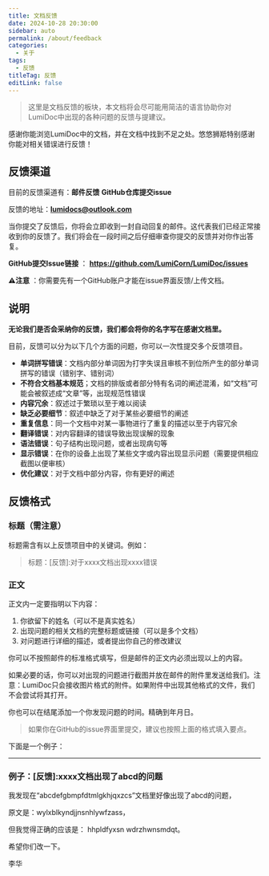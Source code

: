 ```yaml
---
title: 文档反馈
date: 2024-10-28 20:30:00
sidebar: auto
permalink: /about/feedback
categories:
  - 关于
tags:
  - 反馈
titleTag: 反馈
editLink: false
---
```


> 这里是文档反馈的板块，本文档将会尽可能用简洁的语言协助你对LumiDoc中出现的各种问题的反馈与提建议。

感谢你能浏览LumiDoc中的文档，并在文档中找到不足之处。悠悠狮羝特别感谢你能对相关错误进行反馈！

## 反馈渠道

目前的反馈渠道有：**邮件反馈** **GitHub仓库提交issue**

反馈的地址：**lumidocs@outlook.com**

当你提交了反馈后，你将会立即收到一封自动回复的邮件。这代表我们已经正常接收到你的反馈了。我们将会在一段时间之后仔细审查你提交的反馈并对你作出答复。

**GitHub提交Issue链接** ：
**https://github.com/LumiCorn/LumiDoc/issues**

**⚠️注意** ：你需要先有一个GitHub账户才能在issue界面反馈/上传文档。



## 说明

**无论我们是否会采纳你的反馈，我们都会将你的名字写在感谢文档里。**

目前，反馈可以分为以下几个方面的问题，你可以一次性提交多个反馈项目。

- **单词拼写错误**：文档内部分单词因为打字失误且审核不到位所产生的部分单词拼写的错误（错别字、错别词）
- **不符合文档基本规范**；文档的排版或者部分特有名词的阐述混淆，如“文档”可能会被叙述成“文章”等，出现规范性错误
- **内容冗余**：叙述过于繁琐以至于难以阅读
- **缺乏必要细节**：叙述中缺乏了对于某些必要细节的阐述
- **重复信息**：同一个文档中对某一事物进行了重复的描述以至于内容冗余
- **翻译错误**：对内容翻译的错误导致出现误解的现象
- **语法错误**：句子结构出现问题，或者出现病句等
- **显示错误**：在你的设备上出现了某些文字或内容出现显示问题（需要提供相应截图以便审核）
- **优化建议**：对于文档中部分内容，你有更好的阐述

## 反馈格式

### 标题（需注意）

标题需含有以上反馈项目中的关键词。例如：
> 标题：[反馈]:对于xxxx文档出现xxxx错误


### 正文

正文内一定要指明以下内容：

1. 你欲留下的姓名（可以不是真实姓名）
2. 出现问题的相关文档的完整标题或链接（可以是多个文档）
3. 对问题进行详细的描述，或者提出你自己的修改建议

你可以不按照邮件的标准格式填写，但是邮件的正文内必须出现以上的内容。

如果必要的话，你可以对出现的问题进行截图并放在邮件的附件里发送给我们。注意：LumiDoc只会接收图片格式的附件。如果附件中出现其他格式的文件，我们不会尝试将其打开。

你也可以在结尾添加一个你发现问题的时间。精确到年月日。

> 如果你在GitHub的issue界面里提交，建议也按照上面的格式填入要点。

下面是一个例子：

------

### 例子：[反馈]:xxxx文档出现了abcd的问题

我发现在“abcdefgbmpfdtmlgkhjqxzcs”文档里好像出现了abcd的问题，

原文是：wylxblkyndjjnsnhlywfzass，

但我觉得正确的应该是：
hhpldfyxsn wdrzhwnsmdqt。

希望你们改一下。


李华

